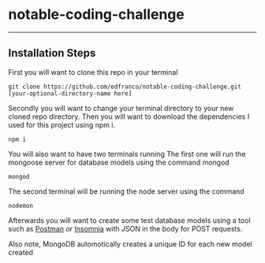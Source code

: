 # notable-coding-challenge
-------------------------------
## Installation Steps
First you will want to clone this repo in your terminal

`
git clone https://github.com/edfranco/notable-coding-challenge.git [your-optional-directory-name here]
`

Secondly you will want to change your terminal directory to your new cloned repo directory. Then you will want to 
download the dependencies I used for this project using npm i.

`
npm i
`

You will also want to have two terminals running
The first one will run the mongoose server for database models using the command mongod

`
mongod
`

The second terminal will be running the node server using the command

`
nodemon
`

Afterwards you will want to create some test database models using a tool such as [Postman](https://www.getpostman.com/) or [Insomnia](https://insomnia.rest/) with JSON in the body for POST requests.

Also note, MongoDB automotically creates a unique ID for each new model created
